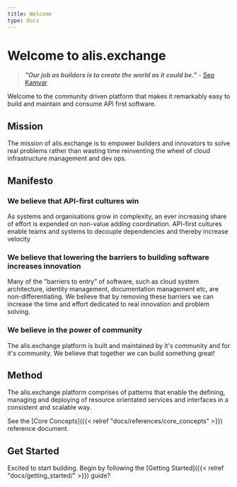 ```yaml
---
title: Welcome
type: docs
---
```


# Welcome to alis.exchange   

>**_"Our job as builders is to create the world as it could be."_** - <a href="https://farmerandfarmer.org/mastery/builder.html" target="_blank">Sep Kamvar</a>

Welcome to the community driven platform that makes it remarkably easy to build and maintain and consume API first software.

## Mission
The mission of alis.exchange is to empower builders and innovators to solve real problems rather than wasting time reinventing the wheel of cloud infrastructure management and dev ops.
## Manifesto

### We believe that API-first cultures win
As systems and organisations grow in complexity, an ever increasing share of effort is expended on non-value adding coordination.
API-first cultures enable teams and systems to decouple dependencies and thereby increase velocity

### We believe that lowering the barriers to building software increases innovation
Many of the "barriers to entry" of software, such as cloud system architecture, identity management, documentation management etc, are non-differentiating. We believe that by removing these barriers we can increase the time and effort dedicated to real innovation and problem solving.

### We believe in the power of community
The alis.exchange platform is built and maintained by it's community and for it's community. We believe that together we can build something great!

## Method
The alis.exchange platform comprises of patterns that enable the defining, managing and deploying of resource orientated services and interfaces in a consistent and scalable way.

See the [Core Concepts]({{< relref "docs/references/core_concepts" >}}) reference document.

## Get Started
Excited to start building. Begin by following the [Getting Started]({{< relref "docs/getting_started/" >}}) guide?

